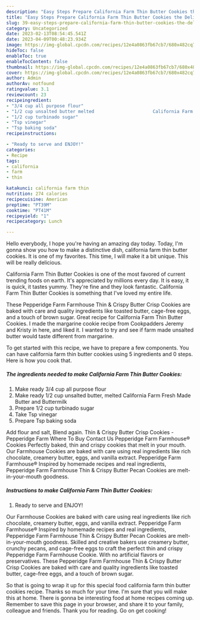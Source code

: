 ```yaml
---
description: "Easy Steps Prepare California Farm Thin Butter Cookies the Delicious"
title: "Easy Steps Prepare California Farm Thin Butter Cookies the Delicious"
slug: 39-easy-steps-prepare-california-farm-thin-butter-cookies-the-delicious
category: Uncategorized
date: 2023-02-13T08:54:45.541Z
date: 2023-04-09T00:48:23.934Z
image: https://img-global.cpcdn.com/recipes/12e4a0863fb67cb7/680x482cq70/california-farm-thin-butter-cookies-recipe-main-photo.jpg
hideToc: false
enableToc: true
enableTocContent: false
thumbnail: https://img-global.cpcdn.com/recipes/12e4a0863fb67cb7/680x482cq70/california-farm-thin-butter-cookies-recipe-main-photo.jpg
cover: https://img-global.cpcdn.com/recipes/12e4a0863fb67cb7/680x482cq70/california-farm-thin-butter-cookies-recipe-main-photo.jpg
author: Admin
authorAv: notfound
ratingvalue: 3.1
reviewcount: 23
recipeingredient:
- "3/4 cup all purpose flour"
- "1/2 cup unsalted butter melted                      California Farm Fresh Made Butter and Buttermilk"
- "1/2 cup turbinado sugar"
- "Tsp vinegar"
- "Tsp baking soda"
recipeinstructions:

- "Ready to serve and ENJOY!"
categories:
- Recipe
tags:
- california
- farm
- thin

katakunci: california farm thin 
nutrition: 274 calories
recipecuisine: American
preptime: "PT39M"
cooktime: "PT41M"
recipeyield: "1"
recipecategory: Lunch

---
```



Hello everybody, I hope you're having an amazing day today. Today, I'm gonna show you how to make a distinctive dish, california farm thin butter cookies. It is one of my favorites. This time, I will make it a bit unique. This will be really delicious.

California Farm Thin Butter Cookies is one of the most favored of current trending foods on earth. It's appreciated by millions every day. It is easy, it is quick, it tastes yummy. They're fine and they look fantastic. California Farm Thin Butter Cookies is something that I've loved my entire life.

These Pepperidge Farm Farmhouse Thin &amp; Crispy Butter Crisp Cookies are baked with care and quality ingredients like toasted butter, cage-free eggs, and a touch of brown sugar. Great recipe for California Farm Thin Butter Cookies. I made the margarine cookie recipe from Cookpadders Jeremy and Kristy in here, and liked it. I wanted to try and see if farm made unsalted butter would taste different from margarine.


To get started with this recipe, we have to prepare a few components. You can have california farm thin butter cookies using 5 ingredients and 0 steps. Here is how you cook that.

<!--inarticleads1-->

##### The ingredients needed to make California Farm Thin Butter Cookies:

1. Make ready 3/4 cup all purpose flour
1. Make ready 1/2 cup unsalted butter, melted                      California Farm Fresh Made Butter and Buttermilk
1. Prepare 1/2 cup turbinado sugar
1. Take Tsp vinegar
1. Prepare Tsp baking soda


Add flour and salt, Blend again. Thin &amp; Crispy Butter Crisp Cookies - Pepperidge Farm Where To Buy Contact Us Pepperidge Farm Farmhouse® Cookies Perfectly baked, thin and crispy cookies that melt in your mouth. Our Farmhouse Cookies are baked with care using real ingredients like rich chocolate, creamery butter, eggs, and vanilla extract. Pepperidge Farm Farmhouse® Inspired by homemade recipes and real ingredients, Pepperidge Farm Farmhouse Thin &amp; Crispy Butter Pecan Cookies are melt-in-your-mouth goodness. 

<!--inarticleads2-->

##### Instructions to make California Farm Thin Butter Cookies:


1. Ready to serve and ENJOY!

Our Farmhouse Cookies are baked with care using real ingredients like rich chocolate, creamery butter, eggs, and vanilla extract. Pepperidge Farm Farmhouse® Inspired by homemade recipes and real ingredients, Pepperidge Farm Farmhouse Thin &amp; Crispy Butter Pecan Cookies are melt-in-your-mouth goodness. Skilled and creative bakers use creamery butter, crunchy pecans, and cage-free eggs to craft the perfect thin and crispy Pepperidge Farm Farmhouse Cookie. With no artificial flavors or preservatives. These Pepperidge Farm Farmhouse Thin &amp; Crispy Butter Crisp Cookies are baked with care and quality ingredients like toasted butter, cage-free eggs, and a touch of brown sugar. 

So that is going to wrap it up for this special food california farm thin butter cookies recipe. Thanks so much for your time. I'm sure that you will make this at home. There is gonna be interesting food at home recipes coming up. Remember to save this page in your browser, and share it to your family, colleague and friends. Thank you for reading. Go on get cooking!
